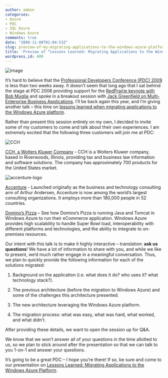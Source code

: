 ```yaml
---
author: admin
categories:
- Azure
- PDC
- SQL Azure
- Windows Azure
comments: true
date: "2009-11-08T01:04:53Z"
slug: preview-of-my-migrating-applications-to-the-windows-azure-platform-session-at-pdc
title: 'Preview of “Lessons Learned: Migrating Applications to the Windows Azure Platform”'
wordpress_id: 409
---
```


![image](https://wadewegner.blob.core.windows.net/wordpress/2009/11/image10.png)

It’s hard to believe that the [Professional Developers Conference (PDC) 2009](http://microsoftpdc.com/) is less than two weeks away. It doesn’t seem that long ago that I sat behind the stage at PDC 2008 providing support for the [RedPrairie keynote with Bob Muglia](http://channel9.msdn.com/pdc2008/KYN01/) and spoke in a breakout session with [Jack Greenfield on Multi-Enterprise Business Applications](http://channel9.msdn.com/pdc2008/BB59/). I’ll be back again this year, and I’m giving another talk – this time on [lessons learned when migrating applications to the Windows Azure platform](http://microsoftpdc.com/Sessions/SVC22).

 

Rather than present this session entirely on my own, I decided to invite some of my customers to come and talk about their own experiences. I am extremely excited that the following three customers will join me at PDC:

 

![CCH](https://wadewegner.blob.core.windows.net/wordpress/2009/11/CCH.png)

[CCH, a Wolters Kluwer Company](http://www.cch.com/) - CCH is a Wolters Kluwer company, based in Riverwoods, Illinois, providing tax and business law information and software solutions. The company has approximately 700 products for the United States market.

 

![accenture-logo](https://wadewegner.blob.core.windows.net/wordpress/2009/11/accenturelogo2.png)

[Accenture](http://www.accenture.com/) - Launched originally as the business and technology consulting arm of Arthur Andersen, Accenture is now among the world’s largest consulting organizations. It employs more than 180,000 people in 52 countries.

 

[Domino’s Pizza](https://wadewegner.blob.core.windows.net/wordpress/2009/11/Dominos1.png) – See how Domino’s Pizza is running Java and Tomcat in Windows Azure to run their eCommerce application. Windows Azure provides high scalability to handle Super Bowl load, interoperability with different platforms and technologies, and the ability to integrate to on-premises resources. 

 

Our intent with this talk is to make it highly interactive – translation: **ask us questions**! We have a lot of information to share with you, and while we like to present, we’d much rather engage in a meaningful conversation. Thus, we plan to quickly provide the following information for each of the solutions migrated:

 

  
  1. Background on the application (i.e. what does it do? who uses it? what technology stack?). 
   
  2. The previous architecture (before the migration to Windows Azure) and some of the challenges this architecture presented. 
   
  3. The new architecture leveraging the Windows Azure platform. 
   
  4. The migration process: what was easy, what was hard, what worked, and what didn’t. 
 

After providing these details, we want to open the session up for Q&A.

 

We know that we won’t answer all of your questions in the time allotted to us, so we plan to stick around after the presentation so that we can talk to you 1-on-1 and answer your questions.

 

It’s going to be a great PDC – I hope you’re there! If so, be sure and come to our presentation on [Lessons Learned: Migrating Applications to the Windows Azure Platform](http://microsoftpdc.com/Sessions/SVC22).
